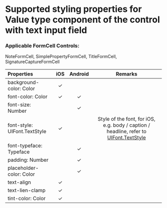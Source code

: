 # Supported styling properties for Value type component of the control with text input field

### Applicable FormCell Controls: 
NoteFormCell, SimplePropertyFormCell, TitleFormCell, SignatureCaptureFormCell

| Properties | iOS | Android | Remarks |
|:---|:---:|:---:|:---:|
| background-color: Color | &check; |  |  |
| font-color: Color | &check; | &check; |  |
| font-size: Number |  | &check; |  |
| font-style: UIFont.TextStyle | &check; |  | Style of the font, for iOS, e.g. body / caption / headline, refer to [UIFont.TextStyle](https://developer.apple.com/documentation/uikit/uifont/textstyle) |
| font-typeface: Typeface |  | &check; |  |
| padding: Number |  | &check; |  |
| placeholder-color: Color |  | &check; |  |
| text-align | &check; |  |  |
| text-lien-clamp | &check; |  |  |
| tint-color: Color | &check; |  |  |
